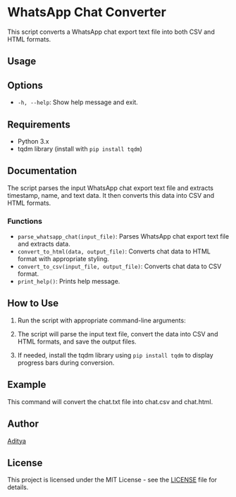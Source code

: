 # WhatsApp Chat Converter

This script converts a WhatsApp chat export text file into both CSV and HTML formats.

## Usage


## Options

- `-h, --help`: Show help message and exit.

## Requirements

- Python 3.x
- tqdm library (install with `pip install tqdm`)

## Documentation

The script parses the input WhatsApp chat export text file and extracts timestamp, name, and text data. It then converts this data into CSV and HTML formats.

### Functions

- `parse_whatsapp_chat(input_file)`: Parses WhatsApp chat export text file and extracts data.
- `convert_to_html(data, output_file)`: Converts chat data to HTML format with appropriate styling.
- `convert_to_csv(input_file, output_file)`: Converts chat data to CSV format.
- `print_help()`: Prints help message.

## How to Use

1. Run the script with appropriate command-line arguments:

2. The script will parse the input text file, convert the data into CSV and HTML formats, and save the output files.

3. If needed, install the tqdm library using `pip install tqdm` to display progress bars during conversion.

## Example

This command will convert the chat.txt file into chat.csv and chat.html.

## Author

[Aditya](https://github.com/Aditya331)

## License

This project is licensed under the MIT License - see the [LICENSE](LICENSE) file for details.
